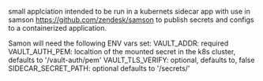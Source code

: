 small applciation intended to be run in a kubernets sidecar app with use in samson 
https://github.com/zendesk/samson to publish secrets and configs to a containerized 
application.

Samon will need the following ENV vars set:
VAULT_ADDR: required
VAULT_AUTH_PEM: localtion of the mounted secret in the k8s cluster,
defaults to '/vault-auth/pem' 
VAULT_TLS_VERIFY: optional, defaults to, false
SIDECAR_SECRET_PATH: optional defaults to  '/secrets/'


